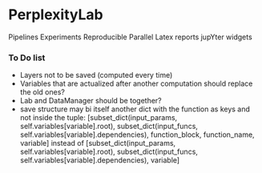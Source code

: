 # PerplexityLab
Pipelines Experiments Reproducible Parallel Latex reports jupYter widgets

### To Do list
* Layers not to be saved (computed every time)
* Variables that are actualized after another computation should replace the old ones?
* Lab and DataManager should be together?
* save structure may bi itself another dict with the function as keys and not inside the tuple:
    [subset_dict(input_params, self.variables[variable].root),
    subset_dict(input_funcs, self.variables[variable].dependencies),
    function_block, function_name, variable]
    instead of
    [subset_dict(input_params, self.variables[variable].root),
    subset_dict(input_funcs, self.variables[variable].dependencies),
    variable]